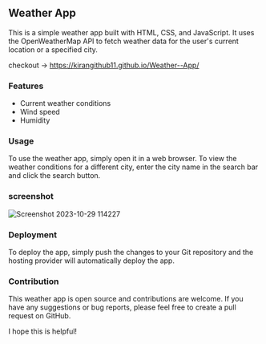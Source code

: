 ﻿## Weather App

This is a simple weather app built with HTML, CSS, and JavaScript. It uses the OpenWeatherMap API to fetch weather data for the user's current location or a specified city.

checkout -> https://kirangithub11.github.io/Weather--App/

### Features

* Current weather conditions
* Wind speed
* Humidity

### Usage

To use the weather app, simply open it in a web browser. To view the weather conditions for a different city, enter the city name in the search bar and click the search button.

### screenshot
![Screenshot 2023-10-29 114227](https://github.com/kiranGithub11/Weather--App/assets/114862267/2b6bdaea-2473-4bd3-8f8b-c3d5ef5faaa4)


### Deployment

To deploy the app, simply push the changes to your Git repository and the hosting provider will automatically deploy the app.

### Contribution

This weather app is open source and contributions are welcome. If you have any suggestions or bug reports, please feel free to create a pull request on GitHub.


I hope this is helpful!
